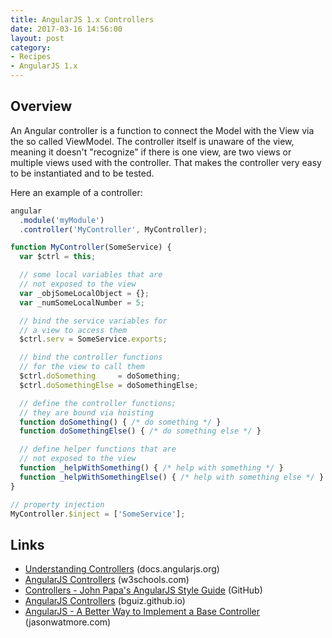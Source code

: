 ```yaml
---
title: AngularJS 1.x Controllers
date: 2017-03-16 14:56:00
layout: post
category:
- Recipes
- AngularJS 1.x
---
```



## Overview

An Angular controller is a function to connect the
Model with the View via the so called ViewModel.
The controller itself is unaware of the view, meaning
it doesn't "recognize" if there is one view, are two views
or multiple views used with the controller.
That makes the controller very easy to be instantiated
and to be tested.

Here an example of a controller:
```javascript
angular
  .module('myModule')
  .controller('MyController', MyController);

function MyController(SomeService) {
  var $ctrl = this;

  // some local variables that are
  // not exposed to the view
  var _objSomeLocalObject = {};
  var _numSomeLocalNumber = 5;

  // bind the service variables for
  // a view to access them
  $ctrl.serv = SomeService.exports;

  // bind the controller functions
  // for the view to call them
  $ctrl.doSomething     = doSomething;
  $ctrl.doSomethingElse = doSomethingElse;

  // define the controller functions;
  // they are bound via hoisting
  function doSomething() { /* do something */ }
  function doSomethingElse() { /* do something else */ }

  // define helper functions that are
  // not exposed to the view
  function _helpWithSomething() { /* help with something */ }
  function _helpWithSomethingElse() { /* help with something else */ }
}

// property injection
MyController.$inject = ['SomeService'];
```


## Links
* [Understanding Controllers](https://docs.angularjs.org/guide/controller) (docs.angularjs.org)
* [AngularJS Controllers](https://www.w3schools.com/angular/angular_controllers.asp) (w3schools.com)
* [Controllers - John Papa's AngularJS Style Guide](https://github.com/johnpapa/angular-styleguide/blob/master/a1/README.md#controllers) (GitHub)
* [AngularJS Controllers](http://bguiz.github.io/js-standards/angularjs/controllers/) (bguiz.github.io)
* [AngularJS - A Better Way to Implement a Base Controller](http://jasonwatmore.com/post/2014/03/25/angularjs-a-better-way-to-implement-a-base-controller) (jasonwatmore.com)